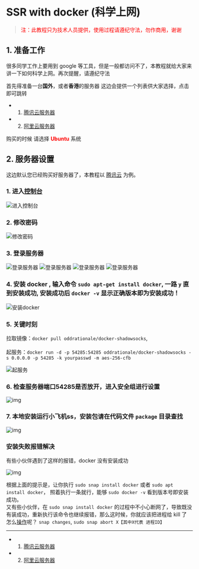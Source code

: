 # SSR with docker (科学上网)
> <span style="color: red">注：此教程只为技术人员提供，使用过程请遵纪守法，勿作商用，谢谢</span>

## 1. 准备工作
很多同学工作上要用到 google 等工具，但是一般都访问不了，本教程就给大家来讲一下如何科学上网。再次提醒，请遵纪守法

首先得准备一台**国外**，或者**香港**的服务器
这边会提供一个列表供大家选择，点击即可跳转
- 1. [腾讯云服务器](https://cloud.tencent.com/act/cps/redirect?fromSource=gwzcw.3018172.3018172.3018172&redirect=10140&cps_key=1f60ff9e0192ca8340b519ea987139b3&from=activity) 
- 2. [阿里云服务器](https://promotion.aliyun.com/ntms/yunparter/invite.html?userCode=1g8zd89z)

购买的时候 请选择 <span style="color: red">**Ubuntu**</span> 系统

## 2. 服务器设置
这边默认您已经购买好服务器了，本教程以 [腾讯云](https://cloud.tencent.com/act/cps/redirect?fromSource=gwzcw.3018172.3018172.3018172&redirect=10140&cps_key=1f60ff9e0192ca8340b519ea987139b3&from=activity) 为例。

### 1. 进入[控制台](https://console.cloud.tencent.com/)

![进入控制台](./img/1.jpg)

### 2. 修改密码

![修改密码](./img/2.jpg)

### 3. 登录服务器

![登录服务器](./img/3.jpg)
![登录服务器](./img/4.jpg)
![登录服务器](./img/5.jpg)
![登录服务器](./img/6.jpg)

### 4. 安装 docker , 输入命令 `sudo apt-get install docker`, 一路 `y` 直到安装成功, 安装成功后 `docker -v` 显示正确版本即为安装成功！

![安装docker](./img/7.jpg)

### 5. 关键时刻<br>
 拉取镜像：`docker pull oddrationale/docker-shadowsocks`,<br> 
 <br>
 起服务：`docker run -d -p 54285:54285 oddrationale/docker-shadowsocks -s 0.0.0.0 -p 54285 -k yourpasswd -m aes-256-cfb`
<br>

![起服务](./img/8.jpg)

### 6. 检查服务器端口54285是否放开，进入安全组进行设置

![img](./img/10.jpg)

### 7. 本地安装运行小飞机ss，安装包请在代码文件 `package` 目录查找

![img](./img/9.jpg)


### 安装失败报错解决
有些小伙伴遇到了这样的报错，docker 没有安装成功

![img](./img/11.png)

根据上面的提示是，让你执行 `sudo snap install docker` 或者 `sudo apt install docker`， 照着执行一条就行，能够 `sudo docker -v` 看到版本号即安装成功。<br>
又有些小伙伴，在 `sudo snap install docker` 的过程中不小心断网了，导致既没有装成功，重新执行该命令也继续报错，那么这时候，你就应该把进程给 kill 了
怎么[操作](https://blog.csdn.net/u010496966/article/details/95210734)呢？
`snap changes`,
`sudo snap abort X【其中X代表 进程ID】`

----
- 1. [腾讯云服务器](https://cloud.tencent.com/act/cps/redirect?fromSource=gwzcw.3018172.3018172.3018172&redirect=10140&cps_key=1f60ff9e0192ca8340b519ea987139b3&from=activity) 
- 2. [阿里云服务器](https://promotion.aliyun.com/ntms/yunparter/invite.html?userCode=1g8zd89z)